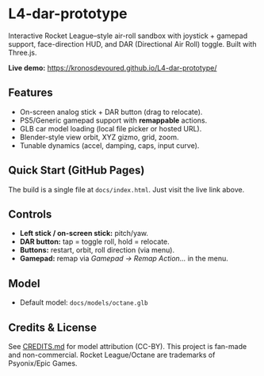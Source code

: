 # L4-dar-prototype

Interactive Rocket League–style air-roll sandbox with joystick + gamepad support, face-direction HUD, and DAR (Directional Air Roll) toggle. Built with Three.js.

**Live demo:** https://kronosdevoured.github.io/L4-dar-prototype/

## Features
- On-screen analog stick + DAR button (drag to relocate).
- PS5/Generic gamepad support with **remappable** actions.
- GLB car model loading (local file picker or hosted URL).
- Blender-style view orbit, XYZ gizmo, grid, zoom.
- Tunable dynamics (accel, damping, caps, input curve).

## Quick Start (GitHub Pages)
The build is a single file at `docs/index.html`. Just visit the live link above.

## Controls
- **Left stick / on-screen stick:** pitch/yaw.
- **DAR button:** tap = toggle roll, hold = relocate.
- **Buttons:** restart, orbit, roll direction (via menu).
- **Gamepad:** remap via *Gamepad → Remap Action…* in the menu.

## Model
- Default model: `docs/models/octane.glb`

## Credits & License
See [CREDITS.md](CREDITS.md) for model attribution (CC-BY).
This project is fan-made and non-commercial. Rocket League/Octane are trademarks of Psyonix/Epic Games.
